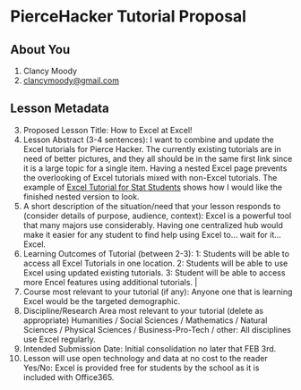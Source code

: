 # PierceHacker Tutorial Proposal




## About You
1. Clancy Moody
2. clancymoody@gmail.com

## Lesson Metadata

3. Proposed Lesson Title: How to Excel at Excel!
4. Lesson Abstract (3-4 sentences): I want to combine and update the Excel tutorials for Pierce Hacker. The currently existing tutorials are in need of better pictures, and they all should be in the same first link since it is a large topic for a single item. Having a nested Excel page prevents the overlooking of Excel tutorials mixed with non-Excel tutorials. The example of [Excel Tutorial for Stat Students](https://jloan.github.io/pierce-hacker/tutorials/2019/05/22/ExcelTutForStat.html) shows how I would like the finished nested version to look.
5. A short description of the situation/need that your lesson responds to (consider details of purpose, audience, context): Excel is a powerful tool that many majors use considerably. Having one centralized hub would make it easier for any student to find help using Excel to... wait for it... Excel.
6. Learning Outcomes of Tutorial (between 2-3): 1: Students will be able to access all Excel Tutorials in one location. 2: Students will be able to use Excel using updated existing tutorials. 3: Student will be able to access more Encel features using additional tutorials. |
7. Course most relevant to your tutorial (if any): Anyone one that is learning Excel would be the targeted demographic.
8. Discipline/Research Area most relevant to your tutorial (delete as appropriate) Humanities / Social Sciences / Mathematics / Natural Sciences / Physical Sciences / Business-Pro-Tech / other: All disciplines use Excel regularly.
9. Intended Submission Date: Initial consolidation no later that FEB 3rd.
10. Lesson will use open technology and data at no cost to the reader Yes/No: Excel is provided free for students by the school as it is included with Office365.
